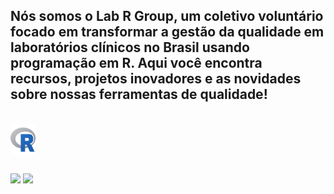 ## Nós somos o Lab R Group, um coletivo voluntário focado em transformar a gestão da qualidade em laboratórios clínicos no Brasil usando programação em R. Aqui você encontra recursos, projetos inovadores e as novidades sobre nossas ferramentas de qualidade!

<div style="display: inline_block"><br>
  <img align="center" alt="Lab-R" height="50" width="40" src="https://raw.githubusercontent.com/devicons/devicon/master/icons/r/r-original.svg">
</div>
  
  ##
 
<div> 
  <a href="https://www.linkedin.com/groups/9247556/" target="_blank"><img src="https://img.shields.io/badge/-LinkedIn-%230077B5?style=for-the-badge&logo=linkedin&logoColor=white" target="_blank"></a> 
  <a href="https://grupolabr.com/" target="_blank">
    <img src="https://img.shields.io/badge/Website-%2300FF00?style=for-the-badge&logo=google-chrome&logoColor=%230000FF&labelColor=%23FFFF00&border=1px%20solid%20%23000000" target="_blank">
  </a> 
  
</div>
